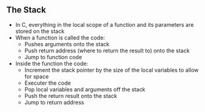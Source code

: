 ## The Stack
- In C, everything in the local scope of a function and its parameters are stored on the stack
- When a function is called the code:
	- Pushes arguments onto the stack
	- Push return address (where to return the result to) onto the stack
	- Jump to function code
- Inside the function the code:
	- Increment the stack pointer by the size of the local variables to allow for space
	- Executer the code
	- Pop local variables and arguments off the stack
	- Push the return result onto the stack
	- Jump to return address